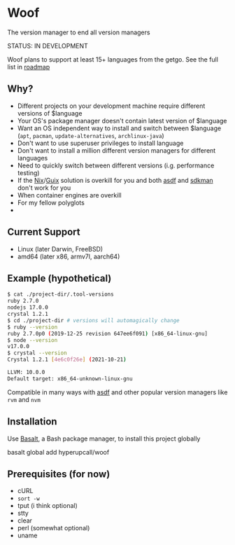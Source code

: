 # Woof

The version manager to end all version managers

STATUS: IN DEVELOPMENT

Woof plans to support at least 15+ languages from the getgo. See the full list in [roadmap](./docs/roadmap.md)

## Why?

- Different projects on your development machine require different versions of $language
- Your OS's package manager doesn't contain latest version of $language
- Want an OS independent way to install and switch between $language (`apt`, `pacman`, `update-alternatives`, `archlinux-java`)
- Don't want to use superuser privileges to install language
- Don't want to install a million different version managers for different languages
- Need to quickly switch between different versions (i.g. performance testing)
- If the [Nix](https://nixos.org)/[Guix](https://guix.gnu.org/en/download) solution is overkill for you and both [asdf](https://github.com/asdf-vm/asdf) and [sdkman](https://github.com/sdkman/sdkman-cli) don't work for you
- When container engines are overkill
- For my fellow polyglots
-
## Current Support

- Linux (later Darwin, FreeBSD)
- amd64 (later x86, armv7l, aarch64)

## Example (hypothetical)

```sh
$ cat ./project-dir/.tool-versions
ruby 2.7.0
nodejs 17.0.0
crystal 1.2.1
$ cd ./project-dir # versions will automagically change
$ ruby --version
ruby 2.7.0p0 (2019-12-25 revision 647ee6f091) [x86_64-linux-gnu]
$ node --version
v17.0.0
$ crystal --version
Crystal 1.2.1 [4e6c0f26e] (2021-10-21)

LLVM: 10.0.0
Default target: x86_64-unknown-linux-gnu
```

Compatible in many ways with [asdf](https://asdf-vm.com/manage/configuration.html#tool-versions) and other popular version managers like `rvm` and `nvm`

## Installation

Use [Basalt](https://github.com/hyperupcall/basalt), a Bash package manager, to install this project globally

basalt global add hyperupcall/woof

## Prerequisites (for now)

- cURL
- `sort -w`
- tput (i think optional)
- stty
- clear
- perl (somewhat optional)
- uname
